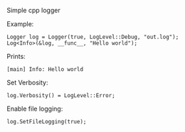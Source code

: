 Simple cpp logger


Example:
```
Logger log = Logger(true, LogLevel::Debug, "out.log");
Log<Info>(&log, __func__, "Hello world");
```
Prints:
```
[main] Info: Hello world
```

Set Verbosity:
```
log.Verbosity() = LogLevel::Error;
```
Enable file logging:
```
log.SetFileLogging(true);
```
